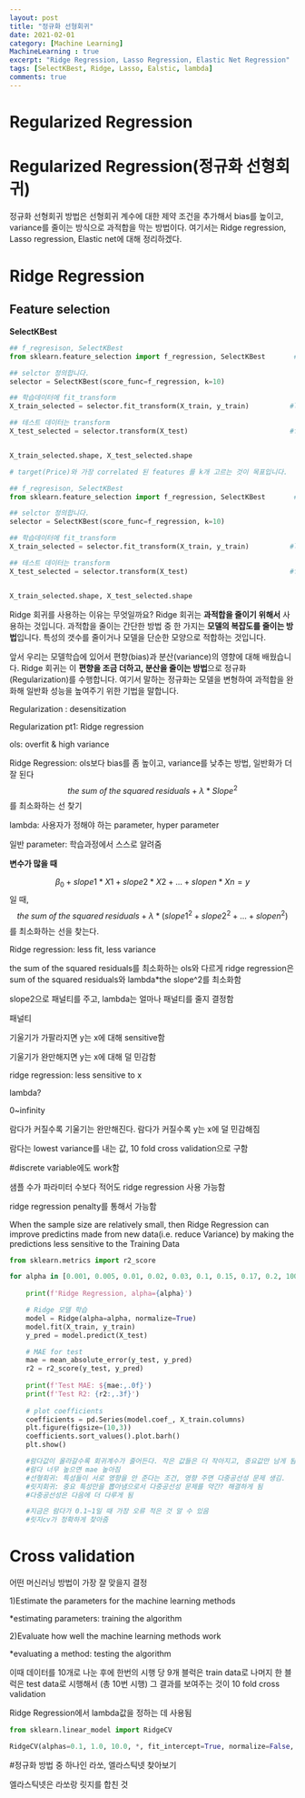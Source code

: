 ```yaml
---
layout: post
title: "정규화 선형회귀"
date: 2021-02-01
category: [Machine Learning]
MachineLearning : true 
excerpt: "Ridge Regression, Lasso Regression, Elastic Net Regression"
tags: [SelectKBest, Ridge, Lasso, Ealstic, lambda]
comments: true
---
```




# Regularized Regression



# Regularized Regression(정규화 선형회귀)

정규화 선형회귀 방법은 선형회귀 계수에 대한 제약 조건을 추가해서 bias를 높이고, variance를 줄이는 방식으로 과적합을 막는 방법이다. 여기서는 Ridge regression, Lasso regression, Elastic net에 대해 정리하겠다.



# Ridge Regression



## Feature selection

**SelectKBest**

```python
## f_regresison, SelectKBest
from sklearn.feature_selection import f_regression, SelectKBest       #f_regression은 selectKbest 안에서 쓰는 거, regression 모델 쓸 때 사용 <->f_classification

## selctor 정의합니다.
selector = SelectKBest(score_func=f_regression, k=10)

## 학습데이터에 fit_transform 
X_train_selected = selector.fit_transform(X_train, y_train)          #label 넣어줌, label과 feature의 상관관계를 계산하기 때문

## 테스트 데이터는 transform
X_test_selected = selector.transform(X_test)                         #fit은 y_test를 attribute로 갖지 않음


X_train_selected.shape, X_test_selected.shape    
```

```python
# target(Price)와 가장 correlated 된 features 를 k개 고르는 것이 목표입니다.

## f_regresison, SelectKBest
from sklearn.feature_selection import f_regression, SelectKBest       #f_regression은 selectKbest 안에서 쓰는 거, regression 모델 쓸 때 사용 <->f_classification

## selctor 정의합니다.
selector = SelectKBest(score_func=f_regression, k=10)

## 학습데이터에 fit_transform 
X_train_selected = selector.fit_transform(X_train, y_train)          #label 넣어줌, label과 feature의 상관관계를 계산하기 때문

## 테스트 데이터는 transform
X_test_selected = selector.transform(X_test)                         #fit은 y_test를 attribute로 갖지 않음


X_train_selected.shape, X_test_selected.shape    
```



Ridge 회귀를 사용하는 이유는 무엇일까요? Ridge 회귀는 **과적합을 줄이기 위해서** 사용하는 것입니다. 과적합을 줄이는 간단한 방법 중 한 가지는 **모델의 복잡도를 줄이는 방법**입니다. 특성의 갯수를 줄이거나 모델을 단순한 모양으로 적합하는 것입니다.

앞서 우리는 모델학습에 있어서 편향(bias)과 분산(variance)의 영향에 대해 배웠습니다. Ridge 회귀는 이 **편향을 조금 더하고, 분산을 줄이는 방법**으로 정규화(Regularization)를 수행합니다. 여기서 말하는 정규화는 모델을 변형하여 과적합을 완화해 일반화 성능을 높여주기 위한 기법을 말합니다.



Regularization : desensitization

Regularization pt1: Ridge regression

ols: overfit & high variance

Ridge Regression: ols보다 bias를 좀 높이고, variance를 낮추는 방법, 일반화가 더 잘 된다
$$
the\; sum\; of\; the\; squared\; residuals + \lambda*Slope^2
$$
를 최소화하는 선 찾기



lambda: 사용자가 정해야 하는 parameter, hyper parameter

일반 parameter: 학습과정에서 스스로 알려줌



**변수가 많을 때**


$$
\beta_0 + slope1*X1 +slope2*X2+...+slopen*Xn = y
$$
일 때,
$$
the\;sum\;of\;the\;squared\;residuals +\lambda*(slope1^2+slope2^2+...+slopen^2)
$$
를 최소화하는 선을 찾는다.





Ridge regression: less fit, less variance

the sum of the squared residuals를 최소화하는 ols와 다르게 ridge regression은  sum of the squared residuals와 lambda*the slope^2를 최소화함

slope2으로 패널티를 주고, lambda는 얼마나 패널티를 줄지 결정함



패널티 

기울기가 가팔라지면 y는 x에 대해 sensitive함

기울기가 완만해지면 y는 x에 대해 덜 민감함

ridge regression: less sensitive to x



lambda?

0~infinity

람다가 커질수록 기울기는 완만해진다. 람다가 커질수록 y는 x에 덜 민감해짐

람다는 lowest variance를 내는 값, 10 fold cross validation으로 구함



#discrete variable에도 work함



샘플 수가 파라미터 수보다 적어도 ridge regression 사용 가능함

ridge regression penalty를 통해서 가능함

When the sample size are relatively small, then Ridge Regression can improve predictins made from new data(i.e. reduce Variance) by making the predictions less sensitive to the Training Data

```python
from sklearn.metrics import r2_score

for alpha in [0.001, 0.005, 0.01, 0.02, 0.03, 0.1, 0.15, 0.17, 0.2, 100.0, 1000.0]:
        
    print(f'Ridge Regression, alpha={alpha}')

    # Ridge 모델 학습
    model = Ridge(alpha=alpha, normalize=True)  
    model.fit(X_train, y_train)
    y_pred = model.predict(X_test)

    # MAE for test
    mae = mean_absolute_error(y_test, y_pred)
    r2 = r2_score(y_test, y_pred)
    
    print(f'Test MAE: ${mae:,.0f}')
    print(f'Test R2: {r2:,.3f}')
    
    # plot coefficients
    coefficients = pd.Series(model.coef_, X_train.columns)
    plt.figure(figsize=(10,3))
    coefficients.sort_values().plot.barh()
    plt.show()

    #람다값이 올라갈수록 회귀계수가 줄어든다. 작은 값들은 더 작아지고, 중요값만 남게 됨->어느정도 ridge가 학습을 하면서 feature selection 역할을 한다고 할 수 있음
    #람다 너무 높으면 mae 높아짐
    #선형회귀: 특성들이 서로 영향을 안 준다는 조건, 영향 주면 다중공선성 문제 생김. 
    #릿지회귀: 중요 특성만을 뽑아냄으로서 다중공선성 문제를 약간? 해결하게 됨
    #다중공선성은 다음에 더 다루게 됨

    #지금은 람다가 0.1~1일 때 가장 오류 적은 것 알 수 있음
    #릿지cv가 정확하게 찾아줌

```



# Cross validation

어떤 머신러닝 방법이 가장 잘 맞을지 결정

1)Estimate the parameters for the machine learning methods

*estimating parameters: training the algorithm

2)Evaluate how well the machine learning methods work

*evaluating a method: testing the algorithm

이때 데이터를 10개로 나눈 후에 한번의 시행 당 9개 블럭은 train data로 나머지 한 블럭은 test data로 시행해서 (총 10번 시행) 그 결과를 보여주는 것이 10 fold cross validation

Ridge Regression에서 lambda값을 정하는 데 사용됨

```python
from sklearn.linear_model import RidgeCV

RidgeCV(alphas=0.1, 1.0, 10.0, *, fit_intercept=True, normalize=False, scoring=None, cv=None, gcv_mode=None, store_cv_values=False, alpha_per_target=False)
```









#정규화 방법 중 하나인 라쏘, 엘라스틱넷 찾아보기

엘라스틱넷은 라쏘랑 릿지를 합친 것

